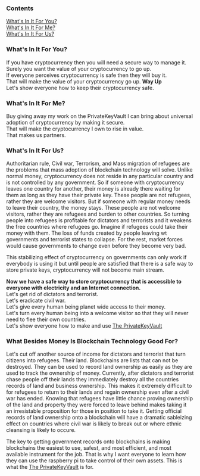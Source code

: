 ### Contents
[What's In It For You?](https://github.com/johnshearing/PrivateKeyVault/tree/master/Motivation#whats-in-it-for-you)  
[What's In It For Me?](https://github.com/johnshearing/PrivateKeyVault/tree/master/Motivation#whats-in-it-for-me)  
[What's In It For Us?](https://github.com/johnshearing/PrivateKeyVault/tree/master/Motivation#whats-in-it-for-us)  

### What's In It For You?  
If you have cryptocurrency then you will need a secure way to manage it.  
Surely you want the value of your cryptocurrency to go up.  
If everyone perceives cryptocurrency is safe then they will buy it.  
That will make the value of your cryptocurrency go up.  **Way Up**  
Let's show everyone how to keep their cryptocurrency safe.  

### What's In It For Me?  
Buy giving away my work on the PrivateKeyVault I can bring about universal adoption of cryptocurrency by making it secure.  
That will make the cryptocurrency I own to rise in value.  
That makes us partners.  

### What's In It For Us?  
Authoritarian rule, Civil war, Terrorism, and Mass migration of refugees are the problems that mass adoption of blockchain technology will solve. Unlike normal money, cryptocurrency does not reside in any particular country and is not controlled by any government. So if someone with cryptocurrency leaves one country for another, their money is already there waiting for them as long as they have their private key. These people are not refugees, rather they are welcome visitors. But if someone with regular money needs to leave their country, the money stays. These people are not welcome visitors, rather they are refugees and burden to other countries. So turning people into refugees is profitable for dictators and terrorists and it weakens the free countries where refugees go. Imagine if refugees could take their money with them. The loss of funds created by people leaving wt governments and terrorist states to collapse. For the rest, market forces would cause governments to change even before they become very bad.  

This stabilizing effect of cryptocurrency on governments can only work if everybody is using it but until people are satisfied that there is a safe way to store private keys, cryptocurrency will not become main stream.  

**Now we have a safe way to store cryptocurrency that is accessible to everyone with electricity and an Internet connection.**  
Let's get rid of dictators and terrorist.  
Let's eradicate civil war.  
Let's give every human being planet wide access to their money.  
Let's turn every human being into a welcome visitor so that they will never need to flee their own countries.  
Let's show everyone how to make and use [The PrivateKeyVault](https://github.com/johnshearing/PrivateKeyVault#privatekeyvault---click-for-open-source-make-instructions)

### What Besides Money Is Blockchain Technology Good For?  
Let's cut off another source of income for dictators and terrorist that turn citizens into refugees. Their land. Blockchains are lists that can not be destroyed. They can be used to record land ownership as easily as they are used to track the ownership of money. Currently, after dictators and terrorist chase people off their lands they immediately destroy all the countries records of land and business ownership. This makes it extremely difficult to for refugees to return to their lands and regain ownership even after a civil war has ended. Knowing that refugees have little chance proving ownership of the land and property they were forced to leave behind makes taking it an irresistable proposition for those in position to take it. Getting official records of land ownership onto a blockchain will have a dramatic sableizing effect on countries where civil war is likely to break out or where ethnic cleansing is likely to occure.

The key to getting government records onto blockchains is making blockchains the easiest to use, safest, and most efficient, and most available instrument for the job. That is why I want everyone to learn how they can use the raspberry pi to take control of their own assets. This is what the [The PrivateKeyVault](https://github.com/johnshearing/PrivateKeyVault#privatekeyvault---click-for-open-source-make-instructions) is for.  
